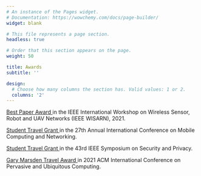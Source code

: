 ```yaml
---
# An instance of the Pages widget.
# Documentation: https://wowchemy.com/docs/page-builder/
widget: blank

# This file represents a page section.
headless: true

# Order that this section appears on the page.
weight: 50

title: Awards
subtitle: ''

design:
  # Choose how many columns the section has. Valid values: 1 or 2.
  columns: '2'
---
```


<p>
  <a href=https://ieeexplore.ieee.org/document/9484589 target=_blank>
    <i class="fa-solid fa-award"></i>
    Best Paper Award
  </a> 
  in the IEEE International Workshop on Wireless Sensor, Robot and UAV Networks (IEEE WISARN), 2021.
</p>
<p>
  <a href=https://www.sigmobile.org/mobicom/2021/ target=_blank>
    <i class="fa-solid fa-plane"></i>
    Student Travel Grant
  </a>
  in the 27th Annual International Conference on Mobile Computing and Networking.
</p>
<p>
  <a href=https://www.ieee-security.org/TC/SP2022/ target=_blank>
    <i class="fa-solid fa-plane"></i>
    Student Travel Grant
  </a>
  in the 43rd IEEE Symposium on Security and Privacy.
</p>
<p>
  <a href=https://sigchi.org/awards/gary-marsden-travel-awards/ target=_blank>
    <i class="fa-solid fa-plane"></i>
    Gary Marsden Travel Award
  </a>
  in 2021 ACM International Conference on Pervasive and Ubiquitous Computing.
</p>
